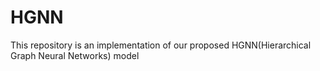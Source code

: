 # HGNN
This repository is an implementation of our proposed HGNN(Hierarchical Graph Neural Networks) model
